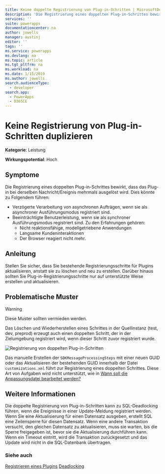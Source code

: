 ```yaml
---
title: Keine doppelte Registrierung von Plug-in-Schritten | MicrosoftDocs
description: 'Die Registrierung eines doppelten Plug-in-Schrittes bewirkt, dass das Plug-in bei derselben Nachricht/Ereignis mehrmals ausgelöst wird.'
services: ''
suite: powerapps
documentationcenter: na
author: jowells
manager: austinj
editor: ''
tags: ''
ms.service: powerapps
ms.devlang: na
ms.topic: article
ms.tgt_pltfrm: na
ms.workload: na
ms.date: 1/15/2019
ms.author: jowells
search.audienceType:
  - developer
search.app:
  - PowerApps
  - D365CE
---
```

# <a name="do-not-duplicate-plug-in-step-registration"></a>Keine Registrierung von Plug-in-Schritten duplizieren

**Kategorie**: Leistung

**Wirkungspotential**: Hoch

<a name='symptoms'></a>

## <a name="symptoms"></a>Symptome

Die Registrierung eines doppelten Plug-in-Schrittes bewirkt, dass das Plug-in bei derselben Nachricht/Ereignis mehrmals ausgelöst wird. Dies könnte zu Folgendem führen:

- Verzögerte Verarbeitung von asynchronen Aufträgen, wenn sie als asynchroner Ausführungsmodus registriert sind.
- Beeinträchtigte Benutzerleistung, wenn sie als synchroner Ausführungsmodus registriert sind. Zu den Erfahrungen gehören:
    - Nicht reaktionsfähige, modellgetriebene Anwendungen
    - Langsame Kundeninteraktionen
    - Der Browser reagiert nicht mehr.

<a name='guidance'></a>

## <a name="guidance"></a>Anleitung

Stellen Sie sicher, dass Sie bestehende Registrierungsschritte für Plugins aktualisieren, anstatt sie zu löschen und neu zu erstellen.  Darüber hinaus sollten Sie Plug-in-Registrierungsschritte nur auf unterstützte Weise erstellen und aktualisieren.

<a name='problem'></a>

## <a name="problematic-patterns"></a>Problematische Muster

> [!WARNING]
> Diese Muster sollten vermieden werden.

Das Löschen und Wiederherstellen eines Schrittes in der Quellinstanz (test, dev, preprod) erzeugt auch einen doppelten Schritt, der in der Zielumgebung registriert wird, wenn dieser Schritt zuvor registriert wurde.

![Registrierung von doppelten Plug-in-Schritten](../media/duplicate-plugin-registration-step.png)

Das manuelle Erstellen der `SDKMessageProcessingSteps` mit einer neuen GUID oder das Aktualisieren der bestehenden GUID innerhalb der Datei `customizations.xml` führt zur Registrierung eines doppelten Schrittes. Diese Art von Aufgaben wird nicht unterstützt, wie in [Wann soll die Anpassungsdatei bearbeitet werden?](/powerapps/developer/model-driven-apps/when-edit-customization-file)

<a name='additional'></a>

## <a name="additional-information"></a>Weitere Informationen

Die doppelte Registrierung von Plug-in-Schritten kann zu SQL-Deadlocking führen, wenn die Ereignisse in einer Update-Meldung registriert werden. Wenn Sie eine Aktualisierung für einen Datensatz ausgeben, erstellt SQL eine Zeilensperre für diesen Datensatz. Wenn eine andere Transaktion versucht, den gleichen Datensatz zu aktualisieren, muss sie warten, bis die Sperre freigegeben ist, bevor sie die Aktualisierung durchführen kann. Wenn ein Timeout eintritt, wird die Transaktion zurückgesetzt und das Update wird nicht in die SQL-Datenbank übertragen.

<a name='seealso'></a>

### <a name="see-also"></a>Siehe auch

[Registrieren eines Plugins](../../register-plug-in.md)
[Deadlocking](https://technet.microsoft.com/library/ms177433.aspx)<br />
